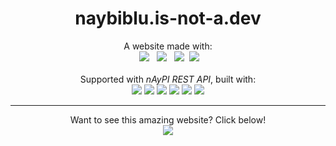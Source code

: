 <h1 align="center">
  naybiblu.is-not-a.dev
</h1>
<p align="center">
  A website made with:<br>
   <img
    src="https://img.shields.io/badge/HTML5-00008B?style=for-the-badge&logo=html5&logoColor=E34F26"/> 
   <img
    src="https://img.shields.io/badge/CSS3-00008B?style=for-the-badge&logo=css3&logoColor=1572B6"/> 
   <img
    src="https://img.shields.io/badge/JS-00008B?style=for-the-badge&logo=javascript&logoColor=F7DF1E"/>
  <img src="https://img.shields.io/badge/GITHUB%20PAGES-00008B?style=for-the-badge&logo=Github%20Pages&logoColor=white"/>
  <br><br>Supported with <em>nAyPI REST API</em>, built with:<br>
  <img
   src="https://img.shields.io/badge/RAILWAY-00008B?style=for-the-badge&logo=railway&logoColor=white"/>
  <img
   src="https://img.shields.io/badge/NODE%20JS-00008B?style=for-the-badge&logo=nodedotjs&logoColor=339933"/>
  <img
   src="https://img.shields.io/badge/EXPRESS%20JS-00008B?style=for-the-badge&logo=express&logoColor=white"/>
  <img
   src="https://img.shields.io/badge/MONGODB-00008B?style=for-the-badge&logo=mongodb&logoColor=4EA94B"/>
  <img
   src="https://img.shields.io/badge/DISCORD%20API-00008B?style=for-the-badge&logo=discord&logoColor=blue"/>
  <img
   src="https://img.shields.io/badge/NODEMAILER-00008B?style=for-the-badge&logo=nodemailer&logoColor=white"/>
</p>
<hr>
<p align="center">
  Want to see this amazing website? Click below!<br>
  <a href="https://naybiblu.is-not-a.dev">
    <img
     src="https://img.shields.io/badge/TELEPORT-00008B?style=for-the-badge&logo=none&logoColor=white"/>
  </a>
</p> 
